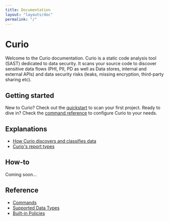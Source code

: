 ```yaml
---
title: Documentation
layout: "layouts/doc"
permalink: "/"
---
```


# Curio

Welcome to the Curio documentation. Curio is a static code analysis tool (SAST) dedicated to data security. It scans your source code to discover sensitive data flows (PHI, PII, PD as well as Data stores, internal and external APIs) and data security risks (leaks, missing encryption, third-party sharing etc).

## Getting started

New to Curio? Check out the [quickstart](/quickstart/) to scan your first project. Ready to dive in? Check the [command reference](/reference/commands/) to configure Curio to your needs.


## Explanations

- [How Curio discovers and classifies data](/explanations/discovery-and-classification/)
- [Curio's report types](/explanations/reports/)

## How-to

Coming soon...

## Reference

- [Commands](/reference/commands/)
- [Supported Data Types](/reference/datatypes/)
- [Built-in Policies](/reference/policies/)